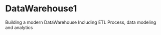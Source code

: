 # DataWarehouse1
Building a modern DataWarehouse Including ETL Process, data modeling and analytics
